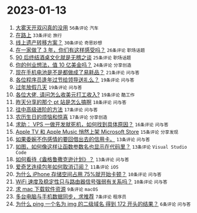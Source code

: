 # 2023-01-13

1. [大雾天开双闪真的没用](https://www.v2ex.com/t/908586) `56条评论` `汽车`
1. [在路上](https://www.v2ex.com/t/908582) `33条评论` `旅行`
1. [线上遗产转移方案？](https://www.v2ex.com/t/908607) `30条评论` `奇思妙想`
1. [在一家做了 3 年，你们有这样感受吗？](https://www.v2ex.com/t/908599) `26条评论` `职场话题`
1. [90 后终结酒桌文化就是无稽之谈](https://www.v2ex.com/t/908634) `25条评论` `职场话题`
1. [你的创业想法，值 10 亿美金吗？](https://www.v2ex.com/t/908595) `24条评论` `分享创造`
1. [现在手机电池是不是都做成了易耗品？](https://www.v2ex.com/t/908591) `21条评论` `问与答`
1. [各位程序员逢年过节给领导送礼么？](https://www.v2ex.com/t/908629) `19条评论` `问与答`
1. [过年放假几天](https://www.v2ex.com/t/908611) `19条评论` `问与答`
1. [各位大佬, 请问怎么收美元打工收入?](https://www.v2ex.com/t/908587) `19条评论` `酷工作`
1. [昨天分享的那个 pt 站是怎么搞啊](https://www.v2ex.com/t/908597) `18条评论` `问与答`
1. [往中高级进阶的方法](https://www.v2ex.com/t/908613) `17条评论` `问与答`
1. [农历生日的烦恼和惊喜](https://www.v2ex.com/t/908583) `17条评论` `分享创造`
1. [求助： VPS 一做开发就死机，如何找到具体原因？](https://www.v2ex.com/t/908620) `16条评论` `问与答`
1. [Apple TV 和 Apple Music 悄然上架 Microsoft Store](https://www.v2ex.com/t/908610) `15条评论` `分享发现`
1. [如果委婉不伤感情的要回借出去的信用卡。](https://www.v2ex.com/t/908644) `13条评论` `问与答`
1. [如图，如何像这样让函数参数名也显示在代码里？](https://www.v2ex.com/t/908605) `13条评论` `Visual Studio Code`
1. [如何看待《盎格鲁撒克逊计划》？](https://www.v2ex.com/t/908600) `13条评论` `问与答`
1. [爱奇艺连续包年如何取消订阅？](https://www.v2ex.com/t/908602) `11条评论` `iOS`
1. [为什么 iPhone 存储空间占用 75%就开始卡顿？](https://www.v2ex.com/t/908612) `10条评论` `问与答`
1. [WiFi 速度及稳定性只与路由器信号强弱有关系吗？](https://www.v2ex.com/t/908584) `10条评论` `问与答`
1. [求 mac 下载软件资源](https://www.v2ex.com/t/908618) `9条评论` `macOS`
1. [多台电脑与手机数据同步，求推荐](https://www.v2ex.com/t/908640) `7条评论` `程序员`
1. [为什么 ping 一个名为 img 的二级域名 得到 172 开头的结果？](https://www.v2ex.com/t/908598) `6条评论` `问与答`
